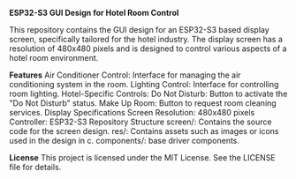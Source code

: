 **ESP32-S3 GUI Design for Hotel Room Control**

This repository contains the GUI design for an ESP32-S3 based display screen, specifically tailored for the hotel industry. The display screen has a resolution of 480x480 pixels and is designed to control various aspects of a hotel room environment.

**Features**
Air Conditioner Control: Interface for managing the air conditioning system in the room.
Lighting Control: Interface for controlling room lighting.
Hotel-Specific Controls:
Do Not Disturb: Button to activate the "Do Not Disturb" status.
Make Up Room: Button to request room cleaning services.
Display Specifications
Screen Resolution: 480x480 pixels
Controller: ESP32-S3
Repository Structure
screen/: Contains the source code for the screen design.
res/: Contains assets such as images or icons used in the design in c.
components/: base driver components.


**License**
This project is licensed under the MIT License. See the LICENSE file for details.
